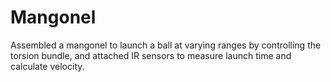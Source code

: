 # Mangonel
Assembled a mangonel to launch a ball at varying ranges by controlling the torsion bundle, and attached IR sensors to measure launch time and calculate velocity.
